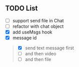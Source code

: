 ## TODO List 
-[ ] support send file in Chat   
-[ ] refactor with chat object 
-[x] add useMsgs hook 
-[x] message id
> -[x] send text message first 
> -[ ] and then video  
> -[ ] and then file